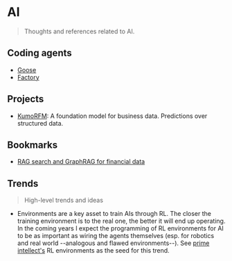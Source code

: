 # AI
> Thoughts and references related to AI.

## Coding agents
- [Goose](https://github.com/block/goose)
- [Factory](https://factory.ai/)

## Projects
- [KumoRFM](https://github.com/kumo-ai/kumo-rfm): A foundation model for business data. Predictions over structured data.

## Bookmarks
- [RAG search and GraphRAG for financial data](https://substack.com/home/post/p-150951876)
## Trends
> High-level trends and ideas
- Environments are a key asset to train AIs through RL. The closer the training environment is to the real one, the better it will end up operating. In the coming years I expect the programming of RL environments for AI to be as important as wiring the agents themselves (esp. for robotics and real world --analogous and flawed environments--). See [prime intellect's](https://www.primeintellect.ai/) RL environments as the seed for this trend.
